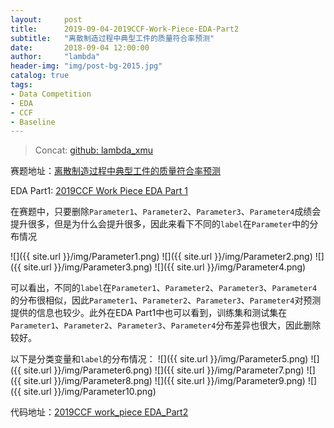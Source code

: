 ```yaml
---
layout:     post
title:      2019-09-04-2019CCF-Work-Piece-EDA-Part2
subtitle:   "离散制造过程中典型工件的质量符合率预测"
date:       2018-09-04 12:00:00
author:     "lambda"
header-img: "img/post-bg-2015.jpg"
catalog: true
tags:
- Data Competition
- EDA
- CCF
- Baseline
---
```


> Concat: [github: lambda_xmu](https://github.com/lambda-xmu)

赛题地址：[离散制造过程中典型工件的质量符合率预测](https://www.datafountain.cn/competitions/351)

EDA Part1: [2019CCF Work Piece EDA Part 1](http://lambda-xmu.club/2018/08/25/2019CCF-Work-Piece-EDA/)

在赛题中，只要删除`Parameter1`、`Parameter2`、`Parameter3`、`Parameter4`成绩会提升很多，但是为什么会提升很多，因此来看下不同的`label`在`Parameter`中的分布情况

![]({{ site.url }}/img/Parameter1.png)
![]({{ site.url }}/img/Parameter2.png)
![]({{ site.url }}/img/Parameter3.png)
![]({{ site.url }}/img/Parameter4.png)

可以看出，不同的`label`在`Parameter1`、`Parameter2`、`Parameter3`、`Parameter4`的分布很相似，因此`Parameter1`、`Parameter2`、`Parameter3`、`Parameter4`对预测提供的信息也较少。此外在EDA Part1中也可以看到，训练集和测试集在`Parameter1`、`Parameter2`、`Parameter3`、`Parameter4`分布差异也很大，因此删除较好。

以下是分类变量和`label`的分布情况：
![]({{ site.url }}/img/Parameter5.png)
![]({{ site.url }}/img/Parameter6.png)
![]({{ site.url }}/img/Parameter7.png)
![]({{ site.url }}/img/Parameter8.png)
![]({{ site.url }}/img/Parameter9.png)
![]({{ site.url }}/img/Parameter10.png)

代码地址：[2019CCF work_piece EDA_Part2](https://github.com/lambda-xmu/2019CCF/blob/master/Work_Piece/2019CCF-work_piece-EDA_Part2.ipynb)
